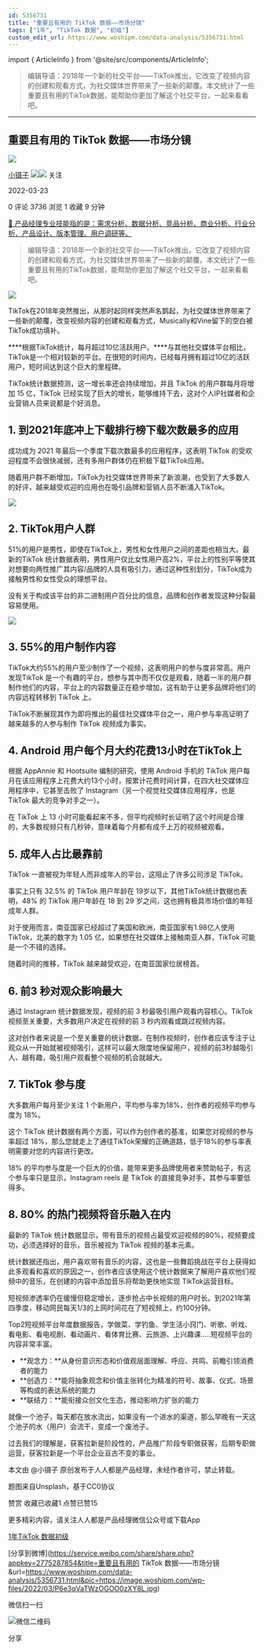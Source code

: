 ```yaml
---
id: 5356731
title: "重要且有用的 TikTok 数据——市场分镜"
tags: ["1年", "TikTok 数据", "初级"]
custom_edit_url: https://www.woshipm.com/data-analysis/5356731.html
---
```

import { ArticleInfo } from '@site/src/components/ArticleInfo';

<ArticleInfo
    author="小镊子"
    authorLink="https://www.woshipm.com/u/1244375"
    published="2022-03-23"
    views={3736}
    comments={0}
    collects={1}
/>

> 编辑导语：2018年一个新的社交平台——TikTok推出，它改变了视频内容的创建和观看方式，为社交媒体世界带来了一些新的颠覆。本文统计了一些重要且有用的TikTok数据，能帮助你更加了解这个社交平台，一起来看看吧。

---

## 重要且有用的 TikTok 数据——市场分镜

[![](https://image.woshipm.com/wp-files/2022/05/qVB4S1HZS79bsse4hc45.jpg!/both/72x72)](https://www.woshipm.com/u/1244375)

[小镊子](https://www.woshipm.com/u/1244375) ![](https://static.woshipm.com/tag/1121_1@2x.png)![](https://static.woshipm.com/tag/2104_1@2x.png) 关注

2022-03-23

0 评论 3736 浏览 1 收藏 9 分钟

[🔗 产品经理专业技能指的是：需求分析、数据分析、竞品分析、商业分析、行业分析、产品设计、版本管理、用户调研等。](https://ke.qidianla.com/courses/90pm)

> 编辑导语：2018年一个新的社交平台——TikTok推出，它改变了视频内容的创建和观看方式，为社交媒体世界带来了一些新的颠覆。本文统计了一些重要且有用的TikTok数据，能帮助你更加了解这个社交平台，一起来看看吧。

![](https://image.woshipm.com/wp-files/2022/03/P6e3qVaTWzOGOO0zXY8L.jpg)

TikTok在2018年突然推出，从那时起同样突然声名鹊起，为社交媒体世界带来了一些新的颠覆，改变视频内容的创建和观看方式，Musically和Vine留下的空白被TikTok成功填补。

****根据TikTok统计，每月超过10亿活跃用户。****与其他社交媒体平台相比，TikTok是一个相对较新的平台。在很短的时间内，已经每月拥有超过10亿的活跃用户，短时间达到这个巨大的里程碑。

TikTok统计数据预测，这一增长率还会持续增加，并且 TikTok 的用户群每月将增加 15 亿，TikTok 已经实现了巨大的增长，能够维持下去，这对个人IP社媒者和企业营销人员来说都是个好消息。

## 1\. 到2021年底冲上下载排行榜下载次数最多的应用

成功成为 2021 年最后一个季度下载次数最多的应用程序，这表明 TikTok 的受欢迎程度不会很快减弱，还有多用户群体仍在积极下载TikTok应用。

随着用户群不断增加，TikTok为社交媒体世界带来了新浪潮，也受到了大多数人的好评，越来越受欢迎的应用也在吸引品牌和营销人员不断涌入TikTok。

![](https://image.woshipm.com/wp-files/2022/03/hQYsngFSM36LmCTMZXdk.jpg)

## 2\. TikTok用户人群

51%的用户是男性，即使在TikTok上，男性和女性用户之间的差距也相当大。最新的TikTok 统计数据表明，男性用户仅比女性用户高2%，平台上的性别平等使其对想要向两性推广其内容/品牌的人具有吸引力，通过这种性别划分，TikTok成为接触男性和女性受众的理想平台。

没有关于构成该平台的非二进制用户百分比的信息，品牌和创作者发现这种分裂最容易使用。

![](https://image.woshipm.com/wp-files/2022/03/byft2x4Q5mndBdT3Chc5.jpg)

## 3\. 55%的用户制作内容

TikTok大约55%的用户至少制作了一个视频，这表明用户的参与度非常高。用户发现TikTok 是一个有趣的平台，想参与其中而不仅仅是观看，随着一半的用户群制作他们的内容，平台上的内容数量正在稳步增加，这有助于让更多品牌将他们的内容远程转移到 TikTok 上。

TikTok不断展现其作为即将推出的最佳社交媒体平台之一，用户参与率高证明了越来越多的人参与制作 TikTok 视频成为事实。

## 4\. Android 用户每个月大约花费13小时在TikTok上

根据 AppAnnie 和 Hootsuite 编制的研究，使用 Android 手机的 TikTok 用户每月在该应用程序上花费大约13个小时，按累计花费时间计算，在四大社交媒体应用程序中，它甚至击败了 Instagram（另一个视觉社交媒体应用程序，也是 TikTok 最大的竞争对手之一）。

在 TikTok 上 13 小时可能看起来不多，但平均视频时长证明了这个时间是合理的，大多数视频只有几秒钟，意味着每个月都有成千上万的视频被观看。

## 5\. 成年人占比最靠前

TikTok 一直被视为年轻人而非成年人的平台，这阻止了许多公司涉足 TikTok。

事实上只有 32.5% 的 TikTok 用户年龄在 19岁以下，其他TikTok统计数据也表明，48% 的 TikTok 用户年龄在 18 到 29 岁之间，这也拥有极具市场价值的年轻成年人群。

对于使用而言，南亚国家已经超过了美国和欧洲，南亚国家有1.98亿人使用TikTok，北美的数字为 1.05 亿，如果想在社交媒体上接触南亚人群，TikTok 可能是一个不错的选择。

随着时间的推移，TikTok 越来越受欢迎，在南亚国家位居榜首。

## 6\. 前3 秒对观众影响最大

通过 Instagram 统计数据发现，视频的前 3 秒最吸引用户观看内容核心。TikTok 视频至关重要，大多数用户决定在视频的前 3 秒内观看或跳过视频内容。

这对创作者来说是一个至关重要的统计数据，在制作视频时，创作者应该专注于让观众从一开始就被视频吸引，这样可以最大限度地保留用户，视频的前3秒越吸引人、越有趣，吸引用户观看整个视频的机会就越大。

## 7\. TikTok 参与度

大多数用户每月至少关注 1 个新用户，平均参与率为18%，创作者的视频平均参与度为 18%。

这个 TikTok 统计数据有两个方面，可以作为创作者的基准，如果您对视频的参与率超过 18%，那么您就走上了通往TikTok荣耀的正确道路，低于18%的参与率表明需要对您的内容进行更改。

18% 的平均参与度是一个巨大的价值，能带来更多品牌使用者来赞助帖子，有这个参与率只是显示，Instagram reels 是 TikTok 的直接竞争对手，其参与率要低得多。

## 8\. 80% 的热门视频将音乐融入在内

最新的 TikTok 统计数据显示，带有音乐的视频占最受欢迎视频的80%，视频要成功，必须选择好的音乐，音乐被视为 TikTok 视频的基本元素。

统计数据还指出，用户喜欢带有音乐的内容，这也是一些舞蹈挑战在平台上获得如此多观看和喜欢的原因之一，创作者应该使用这个统计数据来了解用户喜欢他们视频中的音乐，在创建的内容中添加音乐将帮助更快地实现 TikTok运营目标。

短视频渗透率仍在缓慢但稳定增长，逐步抢占中长视频的用户时长。到2021年第四季度，移动网民每天1/3的上网时间花在了短视频上，约100分钟。

Top2短视频平台年度数据报告，学做菜、学钓鱼、学生活小窍门、听歌、听戏、看电影、看电视剧、看动画片、看体育比赛、云旅游、上兴趣课…..短视频平台的内容非常丰富。

*   **观念力：**从身份意识形态和价值观层面理解、呼应、共鸣、前瞻引领消费者的能力
*   **创造力：**能将抽象观念和价值主张转化为精准的符号、故事、仪式、场景等构成的表达系统的能力
*   **联结力：**能衔接众创文化生态，推动影响力扩张的能力

就像一个池子，每天都在放水流出，如果没有一个进水的渠道，那么早晚有一天这个池子的水（用户）会流干，变成一个废池子。

过去我们的理解是，获客拉新是阶段性的，产品推广阶段专职做获客，后期专职做运营，获客拉新是一个平台企业亘古不变的事业。

本文由 @小镊子 原创发布于人人都是产品经理，未经作者许可，禁止转载。

题图来自Unsplash，基于CC0协议

赞赏 收藏已收藏1 点赞已赞15

更多精彩内容，请关注人人都是产品经理微信公众号或下载App

[1年](https://www.woshipm.com/tag/1%e5%b9%b4)[TikTok 数据](https://www.woshipm.com/tag/tiktok-%e6%95%b0%e6%8d%ae)[初级](https://www.woshipm.com/tag/%e5%88%9d%e7%ba%a7)

[分享到微博](https://service.weibo.com/share/share.php?appkey=2775287854&title=重要且有用的 TikTok 数据——市场分镜&url=https://www.woshipm.com/data-analysis/5356731.html&pic=https://image.woshipm.com/wp-files/2022/03/P6e3qVaTWzOGOO0zXY8L.jpg)

微信扫一扫

![微信二维码](https://api.pwmqr.com/qrcode/create/?url=https://www.woshipm.com/data-analysis/5356731.html)

分享